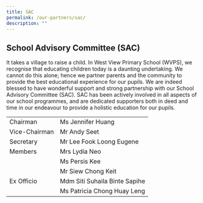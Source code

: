 ```yaml
---
title: SAC
permalink: /our-partners/sac/
description: ""
---
```

School Advisory Committee (SAC)
-------------------------------

It takes a village to raise a child. In West View Primary School (WVPS), we recognise that educating children today is a daunting undertaking. We cannot do this alone; hence we partner parents and the community to provide the best educational experience for our pupils. We are indeed blessed to have wonderful support and strong partnership with our School Advisory Committee (SAC). SAC has been actively involved in all aspects of our school programmes, and are dedicated supporters both in deed and time in our endeavour to provide a holistic education for our pupils.

|   |   |
|:---|:---|
| Chairman | Ms Jennifer Huang |
| Vice-Chairman | Mr Andy Seet |
| Secretary | Mr Lee Fook Loong Eugene |
| Members | Mrs Lydia Neo |
|  | Ms Persis Kee |
|  | Mr Siew Chong Keit |
| Ex Officio | Mdm Siti Suhaila Binte Sapihe |
|  | Ms Patricia Chong Huay Leng |